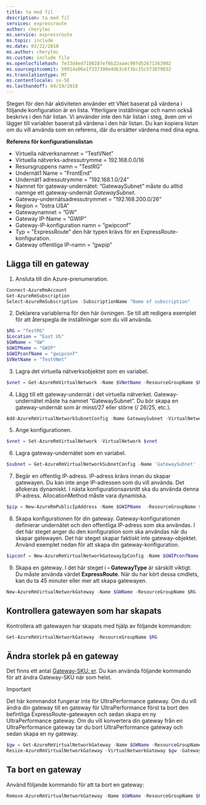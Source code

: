 ```yaml
---
title: ta med fil
description: ta med fil
services: expressroute
author: cherylmc
ms.service: expressroute
ms.topic: include
ms.date: 03/22/2018
ms.author: cherylmc
ms.custom: include file
ms.openlocfilehash: 7e33d4ed7100287ef6b22aa4c90fd52671363902
ms.sourcegitcommit: 59914a06e1f337399e4db3c6f3bc15c573079832
ms.translationtype: MT
ms.contentlocale: sv-SE
ms.lasthandoff: 04/19/2018
---
```

Stegen för den här aktiviteten använder ett VNet baserat på värdena i följande konfiguration är en lista. Ytterligare inställningar och namn också beskrivs i den här listan. Vi använder inte den här listan i steg, även om vi lägger till variabler baserat på värdena i den här listan. Du kan kopiera listan om du vill använda som en referens, där du ersätter värdena med dina egna.

**Referens för konfigurationslistan**

* Virtuella nätverksnamnet = ”TestVNet”
* Virtuella nätverks-adressutrymme = 192.168.0.0/16
* Resursgruppens namn = ”TestRG”
* Undernät1 Name = ”FrontEnd” 
* Undernät1 adressutrymme = ”192.168.1.0/24”
* Namnet för gateway-undernätet: ”GatewaySubnet” måste du alltid namnge ett gateway-undernät *GatewaySubnet*.
* Gateway-undernätsadressutrymmet = ”192.168.200.0/26”
* Region = ”östra USA”
* Gatewaynamnet = ”GW”
* Gateway IP-Name = ”GWIP”
* Gateway-IP-konfiguration namn = ”gwipconf”
* Typ = ”ExpressRoute” den här typen krävs för en ExpressRoute-konfiguration.
* Gateway offentliga IP-namn = ”gwpip”

## <a name="add-a-gateway"></a>Lägga till en gateway
1. Ansluta till din Azure-prenumeration.

  ```powershell 
  Connect-AzureRmAccount
  Get-AzureRmSubscription 
  Select-AzureRmSubscription -SubscriptionName "Name of subscription"
  ```
2. Deklarera variablerna för den här övningen. Se till att redigera exemplet för att återspegla de inställningar som du vill använda.

  ```powershell 
  $RG = "TestRG"
  $Location = "East US"
  $GWName = "GW"
  $GWIPName = "GWIP"
  $GWIPconfName = "gwipconf"
  $VNetName = "TestVNet"
  ```
3. Lagra det virtuella nätverksobjektet som en variabel.

  ```powershell
  $vnet = Get-AzureRmVirtualNetwork -Name $VNetName -ResourceGroupName $RG
  ```
4. Lägg till ett gateway-undernät i det virtuella nätverket. Gateway-undernätet måste ha namnet ”GatewaySubnet”. Du bör skapa en gateway-undernät som är minst/27 eller större (/ 26/25, etc.).

  ```powershell
  Add-AzureRmVirtualNetworkSubnetConfig -Name GatewaySubnet -VirtualNetwork $vnet -AddressPrefix 192.168.200.0/26
  ```
5. Ange konfigurationen.

  ```powershell
  $vnet = Set-AzureRmVirtualNetwork -VirtualNetwork $vnet
  ```
6. Lagra gateway-undernätet som en variabel.

  ```powershell
  $subnet = Get-AzureRmVirtualNetworkSubnetConfig -Name 'GatewaySubnet' -VirtualNetwork $vnet
  ```
7. Begär en offentlig IP-adress. IP-adress krävs innan du skapar gatewayen. Du kan inte ange IP-adressen som du vill använda. Det allokeras dynamiskt. I nästa konfigurationsavsnitt ska du använda denna IP-adress. AllocationMethod måste vara dynamiska.

  ```powershell
  $pip = New-AzureRmPublicIpAddress -Name $GWIPName  -ResourceGroupName $RG -Location $Location -AllocationMethod Dynamic
  ```
8. Skapa konfigurationen för din gateway. Gateway-konfigurationen definierar undernätet och den offentliga IP-adress som ska användas. I det här steget anger du den konfiguration som ska användas när du skapar gatewayen. Det här steget skapar faktiskt inte gateway-objektet. Använd exemplet nedan för att skapa din gateway-konfiguration.

  ```powershell
  $ipconf = New-AzureRmVirtualNetworkGatewayIpConfig -Name $GWIPconfName -Subnet $subnet -PublicIpAddress $pip
  ```
9. Skapa en gateway. I det här steget i **- GatewayType** är särskilt viktigt. Du måste använda värdet **ExpressRoute**. När du har kört dessa cmdlets, kan du ta 45 minuter eller mer att skapa gatewayen.

  ```powershell
  New-AzureRmVirtualNetworkGateway -Name $GWName -ResourceGroupName $RG -Location $Location -IpConfigurations $ipconf -GatewayType Expressroute -GatewaySku Standard
  ```

## <a name="verify-the-gateway-was-created"></a>Kontrollera gatewayen som har skapats
Kontrollera att gatewayen har skapats med hjälp av följande kommandon:

```powershell
Get-AzureRmVirtualNetworkGateway -ResourceGroupName $RG
```

## <a name="resize-a-gateway"></a>Ändra storlek på en gateway
Det finns ett antal [Gateway-SKU: er](../articles/expressroute/expressroute-about-virtual-network-gateways.md). Du kan använda följande kommando för att ändra Gateway-SKU när som helst.

> [!IMPORTANT]
> Det här kommandot fungerar inte för UltraPerformance gateway. Om du vill ändra din gateway till en gateway för UltraPerformance först ta bort den befintliga ExpressRoute-gatewayen och sedan skapa en ny UltraPerformance gateway. Om du vill konvertera din gateway från en UltraPerformance gateway tar du bort UltraPerformance gateway och sedan skapa en ny gateway.
> 
> 

```powershell
$gw = Get-AzureRmVirtualNetworkGateway -Name $GWName -ResourceGroupName $RG
Resize-AzureRmVirtualNetworkGateway -VirtualNetworkGateway $gw -GatewaySku HighPerformance
```

## <a name="remove-a-gateway"></a>Ta bort en gateway
Använd följande kommando för att ta bort en gateway:

```powershell
Remove-AzureRmVirtualNetworkGateway -Name $GWName -ResourceGroupName $RG
```
